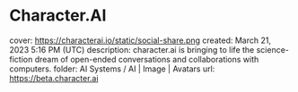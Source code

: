 # Character.AI

cover: https://characterai.io/static/social-share.png
created: March 21, 2023 5:16 PM (UTC)
description: character.ai is bringing to life the science-fiction dream of open-ended conversations and collaborations with computers.
folder: AI Systems / AI | Image | Avatars
url: https://beta.character.ai